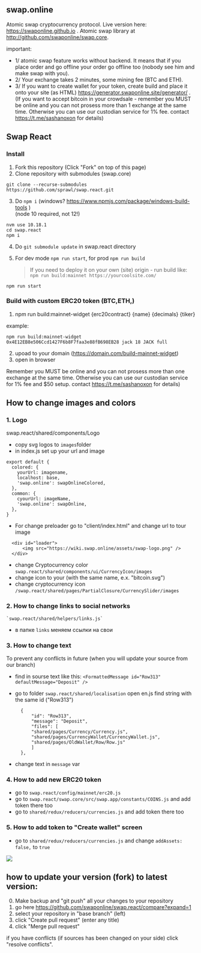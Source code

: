 ## swap.online

Atomic swap cryptocurrency protocol. Live version here: https://swaponline.github.io . Atomic swap library at http://github.com/swaponline/swap.core.

important:

- 1/ atomic swap feature works without backend. It means that if you place order and go offline your order go offline too (nobody see him and make swap with you).
- 2/ Your exchange takes 2 minutes, some mining fee (BTC and ETH).
- 3/ If you want to create wallet for your token, create build and place it onto your site (as HTML) https://generator.swaponline.site/generator/ . (If you want to accept bitcoin in your crowdsale - remember you MUST be online and you can not prosess more than 1 exchange at the same time. Otherwise you can use our custodian service for 1% fee. contact https://t.me/sashanoxon for details)

## Swap React

### Install

1. Fork this repository (Click "Fork" on top of this page)
2. Clone repository with submodules (swap.core)

```
git clone --recurse-submodules https://github.com/sprawl/swap.react.git
```

3. Do `npm i` (windows? https://www.npmjs.com/package/windows-build-tools )<br /> (node 10 required, not 12!)

```
nvm use 10.18.1
cd swap.react
npm i
```

4. Do `git submodule update` in swap.react directory

5. For dev mode `npm run start`, for prod `npm run build`
   > If you need to deploy it on your own (site) origin - run build like: `npm run build:mainnet https://yourcoolsite.com/`

```
npm run start
```

### Build with custom ERC20 token (BTC,ETH,)

1. npm run build:mainnet-widget {erc20contract} {name} {decimals} {tiker}

example:

```
npm run build:mainnet-widget 0x4E12EB8e506Ccd1427F6b8F7faa3e88fB698EB28 jack 18 JACK full
```

2. upoad to your domain (https://domain.com/build-mainnet-widget)
3. open in browser

Remember you MUST be online and you can not prosess more than one exchange at the same time. Otherwise you can use our custodian service for 1% fee and \$50 setup. contact https://t.me/sashanoxon for details)

## How to change images and colors

### 1. Logo

swap.react/shared/components/Logo

- copy svg logos to `images`folder
- in index.js set up your url and image

```
export default {
  colored: {
    yourUrl: imagename,
    localhost: base,
    'swap.online': swapOnlineColored,
  },
  common: {
    сyourUrl: imageName,
    'swap.online': swapOnline,
  },
}
```

- For change preloader go to "client/index.html" and change url to tour image

```
  <div id="loader">
      <img src="https://wiki.swap.online/assets/swap-logo.png" />
  </div>
```

- change Cryptocurrency color `swap.react/shared/components/ui/CurrencyIcon/images`
- change icon to your (with the same name, e.x. "bitcoin.svg")
- change cryptocurrency icon `/swap.react/shared/pages/PartialClosure/CurrencySlider/images`

### 2. How to change links to social networks

    `swap.react/shared/helpers/links.js`

- в папке `links` меняем ссылки на свои

### 3. How to change text

To prevent any conflicts in future (when you will update your source from our branch)

- find in sourse text like this:
  `<FormattedMessage id="Row313" defaultMessage="Deposit" />`

- go to folder `swap.react/shared/localisation`
  open en.js
  find string with the same id ("Row313")

  ```
    {
        "id": "Row313",
        "message": "Deposit",
        "files": [
        "shared/pages/Currency/Currency.js",
        "shared/pages/CurrencyWallet/CurrencyWallet.js",
        "shared/pages/OldWallet/Row/Row.js"
        ]
    },
  ```

- change text in `message` var

### 4. How to add new ERC20 token

- go to `swap.react/config/mainnet/erc20.js`
- go to `swap.react/swap.core/src/swap.app/constants/COINS.js` and add token there too
- go to `shared/redux/reducers/currencies.js` and add token there too

### 5. How to add token to "Create wallet" screen

- go to `shared/redux/reducers/currencies.js` and change `addAssets: false,` to `true`

![](https://screenshots.wpmix.net/chrome_J9boBqgIfnB5OHeDUtnCYcZ3kPQ4oJtN.png)

## how to update your version (fork) to latest version:

0. Make backup and "git push" all your changes to your repository
1. go here https://github.com/swaponline/swap.react/compare?expand=1
1. select your repository in "base branch" (left)
1. click "Create pull request" (enter any title)
1. click "Merge pull request"

if you have conflicts (if sources has been changed on your side) click "resolve conflicts".
